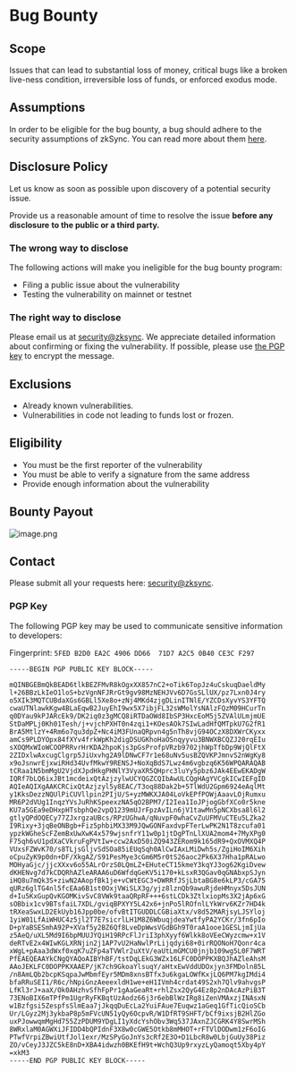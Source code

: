 # Bug Bounty

## Scope

Issues that can lead to substantial loss of money, critical bugs like a broken live-ness condition, irreversible loss of funds, or enforced exodus mode.

## Assumptions

In order to be eligible for the bug bounty, a bug should adhere to the security assumptions of zkSync. You can read more about them [here](https://github.com/matter-labs/zksync/blob/master/docs/protocol.md#assumptions).

## Disclosure Policy

Let us know as soon as possible upon discovery of a potential security issue.

Provide us a reasonable amount of time to resolve the issue **before any disclosure** **to the public or a third party.**


### The wrong way to disclose

The following actions will make you ineligible for the bug bounty program:

- Filing a public issue about the vulnerability
- Testing the vulnerability on mainnet or testnet

### The right way to disclose

Please email us at [security@zksync](mailto:security@zksync). We appreciate detailed information about confirming or fixing the vulnerability. If possible, please use [the PGP key](#pgp-key) to encrypt the message.

## Exclusions

- Already known vulnerabilities.
- Vulnerabilities in code not leading to funds lost or frozen.

## Eligibility

- You must be the first reporter of the vulnerability
- You must be able to verify a signature from the same address
- Provide enough information about the vulnerability

## Bounty Payout

![image.png](https://zksync.io/bounty-table.png)

## Contact

Please submit all your requests here: [security@zksync](mailto:security@zksync).

### PGP Key

The following PGP key may be used to communicate sensitive information to developers:

Fingerprint: `5FED B2D0 EA2C 4906 DD66  71D7 A2C5 0B40 CE3C F297`

```
-----BEGIN PGP PUBLIC KEY BLOCK-----

mQINBGEBmQkBEAD6tlkBEZFMvR8kOgxXX857nC2+oTik6TopJz4uCskuqDaeldMy
l+26BBzLkIeO1loS+bzVgnNFJRrGt9gv98MzNEHJVv6D7GsSLlUX/pz7Lxn0J4ry
o5XIk3MQTCUBdaXGs6GBLl5Xe8o+zNj4MKd4zjgDLinITNlE/YZCDsXyvYS3YFTQ
cwaUTNlawkKgw4BLaEqwB2JuyEhI9wx5X7ibjFL32sWMolYsNAlzFQzM09HCurTn
q0DYau9kPJARcEk9/DK2iq0z3gMCQ8iRTDaOWd8IbSP3HxcEoM5j5ZVAlULmjmUE
StDaMPLj0Kh01Tesh/j+vjchPXHT0n4zqi1+KOesAOk7SIwLadHfQMTpkU7G2fR1
BrA5MtlzY+4Rm6o7qu3dpZ+Nc4iM3FUnaQRpvn4g5nTh8vjG94OCzX8DXWrCKyxx
amCs9PLDYOpx84fXYv4frkWpKh2digDSUGKhoHaOSnqyyvu3BNWXBCQZJ20rqEIu
sXOQMxWIoWCOOPRRvrHrKDA2hpoKjs3pGsProfpVRzb9702jhWpTfbDp9WjQlFtX
2ZIDxlwAxcugClgrp5JiUxvhg2A9lDNwCF7r1e68uNv5usBZQVKPJmnvS2nWgKy8
x9oJsnwrEjxwiRHd34UvfMkwY9RENSJ+NoXqBdS7Lwz4m6vgbzq6K56WPQARAQAB
tCRaa1N5bmMgU2VjdXJpdHkgPHNlY3VyaXR5QHprc3luYy5pbz6JAk4EEwEKADgW
IQRf7bLQ6ixJBt1mcdeixQtAzjzylwUCYQGZCQIbAwULCQgHAgYVCgkICwIEFgID
AQIeAQIXgAAKCRCixQtAzjzyl5y8EAC/T3oq88Dak2b+5TlWdU2Gpm6924eAqlMt
y1KksDezzNQUlPiCUVllpin2PIjU/S+yzMWKXJA04LoVkEPfPOWjAaavLOjRumxu
MR6P2dVUg1InqzYVsJuRhKSpeexzNA5qO2BPM7/I2Iea1IoJPjogGbfXCo0r5kne
KU7a5GEa9eDHxpHTsbphQe2vpQ1239mUJrFpzAvILn6jV1tawMn5pNCXbsa8l6l2
gtlyQPdOQECy77ZJxrgzaUBcs/RPzUGhwA/qNuvpF0whaCvZuUFMVuCTEu5LZka2
I9Rixy+3jqBeONBgb+Fiz5phbiMX33M9JQwGONFaxdvpFTerLwPK2N1T8zcufa01
ypzkWGheScFZemBxUwXwK4x579wjsnfrY11w0p1jtDgPTnLlXUA2mom4+7MyXPg0
F75qh6vU1pdXaCVkruFgPVtIw+ccw2AxD50iZQ943ZERom9k165dR9+QxOVMXQ4P
VUxsFZWvK70/s8TLjsGljvSdSOa85iEUqSqh0AlCwIAxLMiDwh5s/ZgiHoIM6Xih
oCpuZyK9p0dn+DF/XkgAZ/S91PesMye3cGm6M5r0tS26aoc2Pk6X37Hha1pRALwo
MOHyaGjc/jjcXXxv6o55ALrOrzS0LQmLZ+EHuteCT15kmeY3kqYJ3og62KgiDvew
dKHENvg7d7kCDQRhAZleARAA6uD6WfdqGeKV5i170+kLsxR3QGav0qGNAbxpSJyn
iHQ8u7mQk3S+ziwN2AAopfBk1je+vCWtEGC3+DWRRfJSjLbtaBG8e6kLP3/cGA75
qURz6glTG4nl5fcEAa6B1st0OxjVWiSLX3g/yjz8lznQb9awuRjdeHMnyx5DsJUN
d+Iu5KxGupQvKGOMKivSvC8VWk9taaQRpRF+++6stLCDk3ZtlxiopMs3X2jAp6xG
sOBbix1cv9BTsfaiL7XDL/gviqBPXYY5L42x6+jnPo5lROfnlLYkWrv6KZr7HD4k
tRXeaSwxLD2EkUyb16Jpp0be/ofvBtITGUDDLCGBiaXtx/v8d52MARjsyLJSYloj
1yiW01LfAiWHUC4z5jl2T7E7sicrlLH1M8Z6WbuqjdeaYwtfyPA2YCKr/3fn6pIo
D+pYaBSESmhA92P+XVaf5y2BZ6Qf8LveDpWwsVGdBGh9T0raA1ooe1GESLjmIjUa
z5AeQ/uXL5Md9I6bpMUUJYQiH19RPcFlJriI3phXyyf6Wlkk8oVEeCWyzcmw+x1V
deRTvE2x4WIwKGLXRNjin2j1AP7vU2HaNwlPrLijqdyi68+0irRQONoH7Qonr4ca
xWgL+pAaa3dWxf0xqK7uZFp4aTVWlr2uXtV/eaUtLmGMCU0jnjb109wg5L0F7WRT
PfEAEQEAAYkCNgQYAQoAIBYhBF/tstDqLEkG3WZx16LFC0DOPPKXBQJhAZleAhsM
AAoJEKLFC0DOPPKXAAEP/jK7ch9GkoaYlsuqY/aHtxEwVddUDOxjyn3FMDoln85L
/n8AmLQb2bcpKSqpaJwMbmfEyr5MDm8xnsBTfx3u6kgaLOWfKxjLQ6PM7kgIMdi4
bfaRRuSEI1/R6c/hNpiGnzAeeexldH1we+eH1IVmh4crdat49S2xh7Qlv9ahvgsP
LfKl3rJ+aaX/Ok0AHzhvSfhFpPr1gAaGeaRt+rhlZsx2QyG4Ez8p2nDAcAzPiB3T
73ENoBIX6mTPfPm1UgrRyFKBqtUzAodz66j3r6ebBlWzIRg8iZenVMAxzjINAsxN
w1Bzfgsi5ZespfsSlmEaa7jJkqqDuEcLa2YuiFAue7Euqwz1aGeq1GfTicQioSCb
Ur/LGyz2Mj3ykbaP8p5mFVcUN51yQy6OcpvR/W1DfRT9SHFT/bCf9ixsjB2HlZGo
uxPJowwqmMgHd755ZzPDUM9YDgLI1yXdcYshObv3Wq537JAxnZJCGRK4Y8SwrMSh
8WRxlaM0AGWXiJFIDD4bQPIdnF3X8w0cGWE5Otkb8mMHOT+rFTVlDODwm1zF6oIG
PTwfVrpiZBwiUtfJol1exr/MzSPyGoJnYs3cRf2E3O+D1LbcR8w0LbjGuUy38Piz
ZO/vCeyJ3JZC5kE8nD+XBA4idwzh0BKEfH9t+WchQ3Up9rxyzLyQamoqt5Xby4pY
=xkM3
-----END PGP PUBLIC KEY BLOCK-----

```
